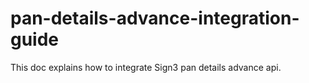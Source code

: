 # pan-details-advance-integration-guide
This doc explains how to integrate Sign3 pan details advance api.
